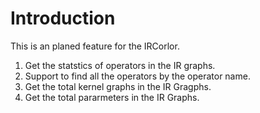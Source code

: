 # Introduction

This is an planed feature for the IRCorlor.

1. Get the statstics of operators in the IR graphs.
2. Support to find all the operators by the operator name.
3. Get the total kernel graphs in the IR Gragphs.
4. Get the total pararmeters in the IR Graphs.